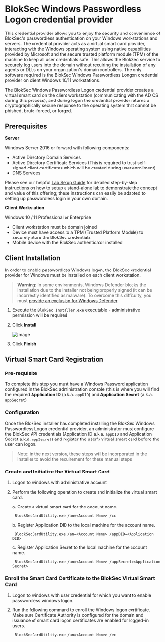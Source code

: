 # BlokSec Windows Passwordless Logon credential provider
This credential provider allows you to enjoy the security and convenience of BlokSec's passwordless authentication on your Windows workstations and servers. The credential provider acts as a virtual smart card provider, interacting with the Windows operating system using native capabilities provided by Microsoft and the secure trusted platform module (TPM) of the machine to keep all user credentials safe. This allows the BlokSec service to securely log users into the domain without requiring the installation of any agents or DLLs on your organization's domain controllers. The only software required is the BlokSec Windows Passwordless Longon credential provider on client Windows 10/11 workstations.

The BlokSec Windows Passwordless Logon credential provider creates a virtual smart card on the client workstation (communicating with the AD CS during this process), and during logon the credential provider returns a cryptographically secure response to the operating system that cannot be phished, brute-forced, or forged.

## Prerequisites

**Server**

Windows Server 2016 or forward with following components:
* Active Directory Domain Services
* Active Directory Certificate Services (This is required to trust self-signed client certificates which will be created during user enrollment)
* DNS Services

Please see our helpful [Lab Setup Guide](docs/Lab%20Setup.md) for detailed step-by-step instructions on how to setup a stand-alone lab to demonstrate the concept and value of this offering; these instructions can easily be adapted to setting up passwordless login in your own domain.

**Client Workstation**

Windows 10 / 11 Professional or Enterprise
* Client workstation must be domain joined
* Device must have access to a TPM (Trusted Platform Module) to securely store the BlokSec credentials
* Mobile device with the BlokSec authenticator installed

## Client Installation
In order to enable passwordless Windows logon, the BlokSec credential provider for Windows must be installed on each client workstation. 

> **Warning**: In some environments, Windows Defender blocks the installation due to the installer not being properly signed (it can be incorrectly identified as malware). To overcome this difficulty, you must [provide an exclusion for Windows Defender](docs/Windows%20Defender%20Exclusion.md).

1. Execute the `BlokSec Installer.exe` executable - administrative permission will be required
2. Click **Install**
   
   ![image](https://user-images.githubusercontent.com/1026425/204528540-0d4473f7-ad25-46bc-a31c-34077aa81d80.png)
3. Click **Finish** 

## Virtual Smart Card Registration

### Pre-requisite

To complete this step you must have a Windows Password application configured in the BlokSec administration console (this is where you will find the required **Application ID** (a.k.a. `appDID`) and **Application Secret** (a.k.a. `appSecret`)

### Configuration

Once the BlokSec installer has completed installing the BlokSec Windows Passwordless Logon credential provider, an administrator must configure the BlokSec API credentials (Application ID a.k.a. `appDID` and Application Secret a.k.a. `appSecret`) and register the user's virtual smart card before the user can logon. 

> Note: in the next version, these steps will be incorporated in the installer to avoid the requirement for these manual steps

### Create and Initialize the Virtual Smart Card
1. Logon to windows with administrative account

2. Perform the following operation to create and initialize the virtual smart card.

    a.  Create a virtual smart card for the account name.
    
        BlockSecCardUtility.exe /an=<Account Name> /cc
    
    b.  Register Application DID to the local machine for the account name.
    
        BlockSecCardUtility.exe /an=<Account Name> /appDID=<Application DID>
     
    c.  Register Application Secret to the local machine for the account name.
    
        BlockSecCardUtility.exe /an=<Account Name> /appSecret=<Application Secret>
     
### Enroll the Smart Card Certificate to the BlokSec Virtual Smart Card
1. Logon to windows with user credential for which you want to enable passwordless windows logon.

2. Run the following command to enroll the Windows logon certificate. Make sure Certificate Authority is configured for the domain and issuance of smart card logon certificates are enabled for logged-in users.
    
        BlockSecCardUtility.exe /an=<Account Name> /ec
